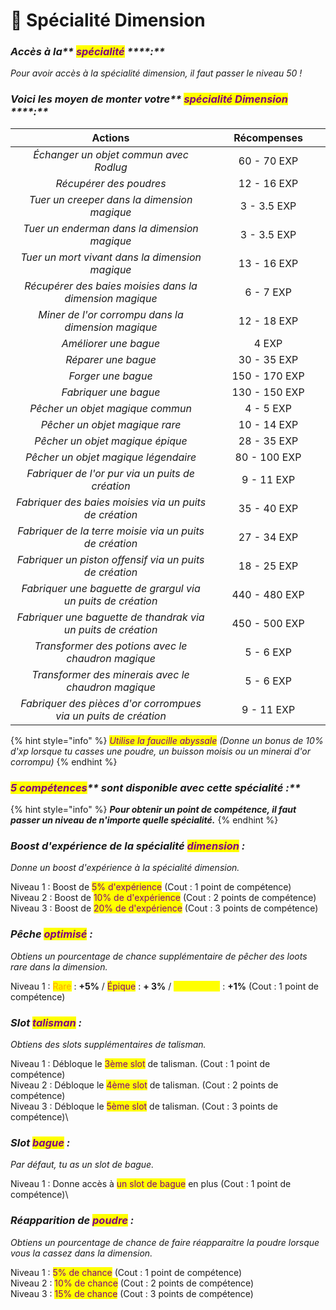 # 🔮 Spécialité Dimension

### _**Accès à la**** **<mark style="color:purple;">**spécialité**</mark>** ****:**_

_Pour avoir accès à la spécialité dimension, il faut passer le niveau 50 !_

### _**Voici les moyen de monter votre**** **<mark style="color:purple;">**spécialité Dimension**</mark>** ****:**_

<table><thead><tr><th width="524" align="center">Actions</th><th width="225" align="center">Récompenses</th></tr></thead><tbody><tr><td align="center"><em>Échanger un objet commun avec Rodlug</em></td><td align="center">60 - 70 EXP</td></tr><tr><td align="center"><em>Récupérer des poudres</em></td><td align="center">12 - 16 EXP</td></tr><tr><td align="center"><em>Tuer un creeper dans la dimension magique</em></td><td align="center">3 - 3.5 EXP</td></tr><tr><td align="center"><em>Tuer un enderman dans la dimension magique</em></td><td align="center">3 - 3.5 EXP</td></tr><tr><td align="center"><em>Tuer un mort vivant dans la dimension magique</em></td><td align="center">13 - 16 EXP</td></tr><tr><td align="center"><em>Récupérer des baies moisies dans la dimension magique</em></td><td align="center">6 - 7 EXP</td></tr><tr><td align="center"><em>Miner de l'or corrompu dans la dimension magique</em> </td><td align="center">12 - 18 EXP </td></tr><tr><td align="center"><em>Améliorer une bague</em></td><td align="center">4 EXP</td></tr><tr><td align="center"><em>Réparer une bague</em></td><td align="center">30 - 35 EXP</td></tr><tr><td align="center"><em>Forger une bague</em></td><td align="center">150 - 170 EXP </td></tr><tr><td align="center"><em>Fabriquer une bague</em></td><td align="center">130 - 150 EXP </td></tr><tr><td align="center"><em>Pêcher un objet magique commun</em></td><td align="center">4 - 5 EXP</td></tr><tr><td align="center"><em>Pêcher un objet magique rare</em></td><td align="center">10 - 14 EXP</td></tr><tr><td align="center"><em>Pêcher un objet magique épique</em></td><td align="center">28 - 35 EXP</td></tr><tr><td align="center"><em>Pêcher un objet magique légendaire</em></td><td align="center">80 - 100 EXP</td></tr><tr><td align="center"><em>Fabriquer de l'or pur via un puits de création</em></td><td align="center">9 - 11 EXP</td></tr><tr><td align="center"><em>Fabriquer des baies moisies via un puits de création</em></td><td align="center">35 - 40 EXP</td></tr><tr><td align="center"><em>Fabriquer de la terre moisie via un puits de création</em></td><td align="center">27 - 34 EXP</td></tr><tr><td align="center"><em>Fabriquer un piston offensif via un puits de création</em></td><td align="center">18 - 25 EXP</td></tr><tr><td align="center"><em>Fabriquer une baguette de grargul via un puits de création</em></td><td align="center">440 - 480 EXP</td></tr><tr><td align="center"><em>Fabriquer une baguette de thandrak via un puits de création</em></td><td align="center">450 - 500 EXP</td></tr><tr><td align="center"><em>Transformer des potions avec le chaudron magique</em></td><td align="center">5 - 6 EXP</td></tr><tr><td align="center"><em>Transformer des minerais avec le chaudron magique</em></td><td align="center">5 - 6 EXP</td></tr><tr><td align="center"><em>Fabriquer des pièces d'or corrompues via un puits de création</em></td><td align="center">9 - 11 EXP </td></tr></tbody></table>

{% hint style="info" %}
_<mark style="color:purple;">Utilise la faucille abyssale</mark> (Donne un bonus de 10% d'xp lorsque tu casses une poudre, un buisson moisis ou un minerai d'or corrompu)_&#x20;
{% endhint %}

### _<mark style="color:purple;">**5 compétences**</mark>** sont disponible avec cette spécialité :**_&#x20;

{% hint style="info" %}
_**Pour obtenir un point de compétence, il faut passer un niveau de n'importe quelle spécialité.**_&#x20;
{% endhint %}

### _Boost d'expérience de la spécialité <mark style="color:purple;">dimension</mark> :_&#x20;

_Donne un boost d'expérience à la spécialité dimension._

Niveau 1 : Boost de <mark style="color:purple;">5% d'expérience</mark> (Cout : 1 point de compétence) \
Niveau 2 : Boost de <mark style="color:purple;">10% de d'expérience</mark> (Cout : 2 points de compétence) \
Niveau 3 : Boost de <mark style="color:purple;">20% de d'expérience</mark> (Cout : 3 points de compétence)

### _Pêche <mark style="color:purple;">optimisé</mark> :_&#x20;

_Obtiens un pourcentage de chance supplémentaire de pêcher des loots rare dans la dimension._

Niveau 1 : <mark style="color:orange;">Rare</mark> : **+5%** / <mark style="color:purple;">Épique</mark> : **+ 3%** / <mark style="color:yellow;">Légendaire</mark> : **+1%** (Cout : 1 point de compétence)&#x20;

### _Slot <mark style="color:purple;">talisman</mark> :_&#x20;

_Obtiens des slots supplémentaires de talisman._

Niveau 1 : Débloque le <mark style="color:purple;">3ème slot</mark> de talisman. (Cout : 1 point de compétence) \
Niveau 2 : Débloque le <mark style="color:purple;">4ème slot</mark> de talisman. (Cout : 2 points de compétence) \
Niveau 3 : Débloque le <mark style="color:purple;">5ème slot</mark> de talisman. (Cout : 3 points de compétence)\


### _Slot <mark style="color:purple;">bague</mark> :_&#x20;

_Par défaut, tu as un slot de bague._

Niveau 1 : Donne accès à <mark style="color:purple;">un slot de bague</mark> en plus (Cout : 1 point de compétence)\


### _Réapparition de <mark style="color:purple;">poudre</mark> :_&#x20;

_Obtiens un pourcentage de chance de faire réapparaitre la poudre lorsque vous la cassez dans la dimension._

Niveau 1 : <mark style="color:purple;">5% de chance</mark> (Cout : 1 point de compétence) \
Niveau 2 : <mark style="color:purple;">10% de chance</mark> (Cout : 2 points de compétence) \
Niveau 3 : <mark style="color:purple;">15% de chance</mark> (Cout : 3 points de compétence)
